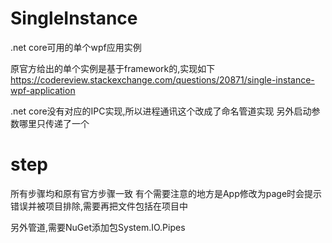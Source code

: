 # SingleInstance
.net core可用的单个wpf应用实例


原官方给出的单个实例是基于framework的,实现如下
https://codereview.stackexchange.com/questions/20871/single-instance-wpf-application

.net core没有对应的IPC实现,所以进程通讯这个改成了命名管道实现
另外启动参数哪里只传递了一个


# step
所有步骤均和原有官方步骤一致
有个需要注意的地方是App修改为page时会提示错误并被项目排除,需要再把文件包括在项目中

另外管道,需要NuGet添加包System.IO.Pipes
